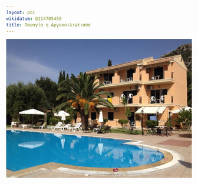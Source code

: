 ```yaml
---
layout: poi
wikidatum: Q114705459
title: Παναγία η Αργοκοιλιώτισσα
---
```

<img src="../assets/img/2.png">
